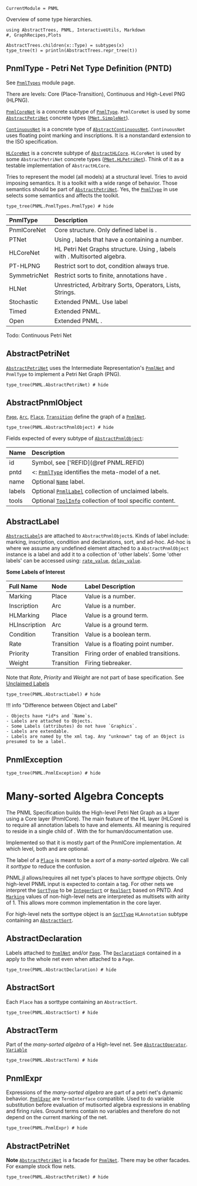 ```@meta
CurrentModule = PNML
```

Overview of some type hierarchies.

```@setup type
using AbstractTrees, PNML, InteractiveUtils, Markdown
#, GraphRecipes,Plots

AbstractTrees.children(x::Type) = subtypes(x)
type_tree(t) = println(AbstractTrees.repr_tree(t))
```
## PnmlType - Petri Net Type Definition (PNTD)

See [`PnmlTypes`](@ref) module page.

There are levels:  Core (Place-Transition), Continuous and High-Level PNG (HLPNG).

[`PnmlCoreNet`](@ref) is a concrete subtype of [`PnmlType`](@ref).
`PnmlCoreNet` is used by some [`AbstractPetriNet`](@ref) concrete types ([`PNet.SimpleNet`](@ref)).

[`ContinuousNet`](@ref) is a concrete type of [`AbstractContinuousNet`](@ref).
`ContinuousNet` uses floating point marking and inscriptions.
It is a nonstandard extension to the ISO specification.

[`HLCoreNet`](@ref) is a concrete subtype of [`AbstractHLCore`](@ref).
`HLCoreNet` is used by some `AbstractPetriNet` concrete types ([`PNet.HLPetriNet`](@ref)).
Think of it as a testable implementation of `AbstractHLCore`.

Tries to represent the model (all models) at a structural level.
Tries to avoid imposing semantics. It is a toolkit with a wide range of behavior.
Those semantics should be part of [`AbstractPetriNet`](@ref).
Yes, the [`PnmlType`](@ref) in use selects some semantics and affects the toolkit.

```@example type
type_tree(PNML.PnmlTypes.PnmlType) # hide
```

| PnmlType     | Description                                               |
| :---------   | :-------------------------------------------------------- |
| PnmlCoreNet  | Core structure. Only defined label is <name>.  |
| PTNet        | Using <initialMarking>, <inscription> labels that have a <text> containing a number.  |
| HLCoreNet    | HL Petri Net Graphs structure. Using <hlinitialMarking>, <hlinscription> labels with <structure>. Multisorted algebra.      |
| PT-HLPNG     | Restrict sort to dot, condition always true.              |
| SymmetricNet | Restrict sorts to finite, annotations have <structure>.   |
| HLNet        | Unrestricted, Arbitrary Sorts, Operators, Lists, Strings. |
| Stochastic   | Extended PNML. Use <rate> label                           |
| Timed        | Extended PNML.                                            |
| Open         | Extended PNML .                                           |

Todo: Continuous Petri Net

## AbstractPetriNet
[`AbstractPetriNet`](@ref) uses the Intermediate Representation's
[`PnmlNet`](@ref) and `PnmlType` to implement a Petri Net Graph (PNG).

```@example type
type_tree(PNML.AbstractPetriNet) # hide
```

## AbstractPnmlObject
[`Page`](@ref), [`Arc`](@ref), [`Place`](@ref), [`Transition`](@ref) define the graph of a [`PnmlNet`](@ref).

```@example type
type_tree(PNML.AbstractPnmlObject) # hide
```

Fields expected of every subtype of [`AbstractPnmlObject`](@ref):

| Name     | Description |
|:---------|:-----------------------------------|
| id       | Symbol, see ['REFID](@ref PNML.REFID) |
| pntd     | <: [`PnmlType`](@ref) identifies the meta-model of a net. |
| name     | Optional [`Name`](@ref) label. |
| labels   | Optional [`PnmlLabel`](@ref) collection of unclaimed labels. |
| tools    | Optional [`ToolInfo`](@ref) collection of tool specific content. |

## AbstractLabel
[`AbstractLabel`](@ref)s are attached to `AbstractPnmlObject`s.
Kinds of label include: marking, inscription, condition and declarations, sort, and ad-hoc.
Ad-hoc is where we assume any undefined element attached to a `AbstractPnmlObject` instance
is a label and add it to a collection of 'other labels'.
Some 'other labels' can be accessed using: [`rate_value`](@ref), [`delay_value`](@ref).

**Some Labels of Interest**

| Full Name     | Node       | Label Description                                   |
|:--------------|:-----------|:----------------------------------------------------|
| Marking       | Place      | Value is a number.                                  |
| Inscription   | Arc        | Value is a number.                                  |
| HLMarking     | Place      | Value is a ground term.                             |
| HLInscription | Arc        | Value is a ground term.                             |
| Condition     | Transition | Value is a boolean term.                            |
| Rate          | Transition | Value is a floating point number.                   |
| Priority      | Transition | Firing order of enabled transitions.                |
| Weight        | Transition | Firing tiebreaker.                                  |

Note that *Rate*, *Priority* and *Weight* are not part of base specification.
See [Unclaimed Labels](@ref)

```@example type
type_tree(PNML.AbstractLabel) # hide
```

!!! info "Difference between Object and Label"

	- Objects have *id*s and `Name`s.
    - Labels are attached to Objects.
    - Some Labels (attributes) do not have `Graphics`.
    - Labels are extendable.
    - Labels are named by the xml tag. Any "unknown" tag of an Object is presumed to be a label.


## PnmlException
```@example type
type_tree(PNML.PnmlException) # hide
```

# Many-sorted Algebra Concepts

The PNML Specification builds the High-level Petri Net Graph as a layer using a Core layer (PnmlCore). The main feature of the HL layer (HLCore) is to require all annotation labels to have <text> and <structure> elements. All meaning is required to reside in a single child of <structure>. With the <text> for human/documentation use.

Implemented so that it is mostly part of the PnmlCore implementation.
At which level, both <text> and <structure> are optional.

The <type> label of a [`Place`](@ref) is meant to be a _sort_ of a _many-sorted algebra_.
We call it _sorttype_ to reduce the confusion.

PNML.jl allows/requires all net type's places to have _sorttype_ objects. Only high-level PNML input is expected to contain a <type> tag. For other nets we interpret the [`SortType`](@ref) to be [`IntegerSort`](@ref) or [`RealSort`](@ref) based on PNTD. And [`Marking`](@ref) values of non-high-level nets are interpreted as multisets with airity of 1.
This allows more common implementation in the core layer.

For high-level nets the sorttype object is an [`SortType`](@ref) `HLAnnotation`
subtype containing an [`AbstractSort`](@ref).

## AbstractDeclaration
Labels attached to [`PnmlNet`](@ref) and/or [`Page`](@ref).
The [`Declaration`](@ref)s contained in a <declarations> apply to the whole net even when attached to a `Page`.
```@example type
type_tree(PNML.AbstractDeclaration) # hide
```
## AbstractSort
Each `Place` has a sorttype containing an `AbstractSort`.
```@example type
type_tree(PNML.AbstractSort) # hide
```
## AbstractTerm
Part of the *many-sorted algebra* of a High-level net.
See [`AbstractOperator`](@ref). [`Variable`](@ref)
```@example type
type_tree(PNML.AbstractTerm) # hide
```

## PnmlExpr
Expressions of the *many-sorted algebra* are part of a petri net's dynamic behavior.
[`PnmlExpr`](@ref) are `TermInterface` compatible.
Used to do variable substitution before evaluation of mutisorted algebra expressions
in enabling and firing rules. Ground terms contain no variables and therefore
do not depend on the current marking of the net.
```@example type
type_tree(PNML.PnmlExpr) # hide
```

##  AbstractPetriNet
__Note__ [`AbstractPetriNet`](@ref) is a facade for [`PnmlNet`](@ref).
There may be other facades. For example stock flow nets.
```@example type
type_tree(PNML.AbstractPetriNet) # hide
```
